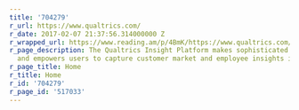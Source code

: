 ```yaml
---
title: '704279'
r_url: https://www.qualtrics.com/
r_date: 2017-02-07 21:37:56.314000000 Z
r_wrapped_url: https://www.reading.am/p/4BmK/https://www.qualtrics.com/
r_page_description: The Qualtrics Insight Platform makes sophisticated research simple
  and empowers users to capture customer market and employee insights in one place.
r_page_title: Home
r_title: Home
r_id: '704279'
r_page_id: '517033'
---
```


